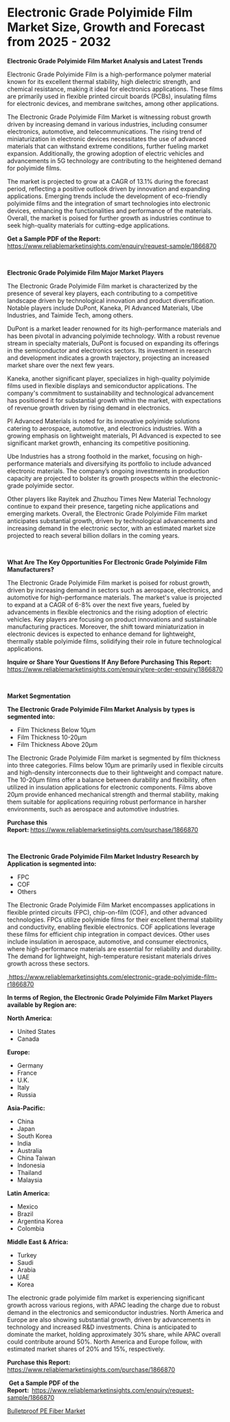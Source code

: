<p><h1>Electronic Grade Polyimide Film Market Size, Growth and Forecast from 2025 - 2032</h1></p><p><strong>Electronic Grade Polyimide Film Market Analysis and Latest Trends</strong></p>
<p><p>Electronic Grade Polyimide Film is a high-performance polymer material known for its excellent thermal stability, high dielectric strength, and chemical resistance, making it ideal for electronics applications. These films are primarily used in flexible printed circuit boards (PCBs), insulating films for electronic devices, and membrane switches, among other applications. </p><p>The Electronic Grade Polyimide Film Market is witnessing robust growth driven by increasing demand in various industries, including consumer electronics, automotive, and telecommunications. The rising trend of miniaturization in electronic devices necessitates the use of advanced materials that can withstand extreme conditions, further fueling market expansion. Additionally, the growing adoption of electric vehicles and advancements in 5G technology are contributing to the heightened demand for polyimide films. </p><p>The market is projected to grow at a CAGR of 13.1% during the forecast period, reflecting a positive outlook driven by innovation and expanding applications. Emerging trends include the development of eco-friendly polyimide films and the integration of smart technologies into electronic devices, enhancing the functionalities and performance of the materials. Overall, the market is poised for further growth as industries continue to seek high-quality materials for cutting-edge applications.</p></p>
<p><strong>Get a Sample PDF of the Report:&nbsp;</strong> <a href="https://www.reliablemarketinsights.com/enquiry/request-sample/1866870?utm_campaign=2669&utm_medium=2&utm_source=Github&utm_content=ia&utm_term=03042025&utm_id=electronic-grade-polyimide-film">https://www.reliablemarketinsights.com/enquiry/request-sample/1866870</a></p>
<p>&nbsp;</p>
<p><strong>Electronic Grade Polyimide Film Major Market Players</strong></p>
<p><p>The Electronic Grade Polyimide Film market is characterized by the presence of several key players, each contributing to a competitive landscape driven by technological innovation and product diversification. Notable players include DuPont, Kaneka, PI Advanced Materials, Ube Industries, and Taimide Tech, among others.</p><p>DuPont is a market leader renowned for its high-performance materials and has been pivotal in advancing polyimide technology. With a robust revenue stream in specialty materials, DuPont is focused on expanding its offerings in the semiconductor and electronics sectors. Its investment in research and development indicates a growth trajectory, projecting an increased market share over the next few years.</p><p>Kaneka, another significant player, specializes in high-quality polyimide films used in flexible displays and semiconductor applications. The company's commitment to sustainability and technological advancement has positioned it for substantial growth within the market, with expectations of revenue growth driven by rising demand in electronics.</p><p>PI Advanced Materials is noted for its innovative polyimide solutions catering to aerospace, automotive, and electronics industries. With a growing emphasis on lightweight materials, PI Advanced is expected to see significant market growth, enhancing its competitive positioning.</p><p>Ube Industries has a strong foothold in the market, focusing on high-performance materials and diversifying its portfolio to include advanced electronic materials. The company’s ongoing investments in production capacity are projected to bolster its growth prospects within the electronic-grade polyimide sector.</p><p>Other players like Rayitek and Zhuzhou Times New Material Technology continue to expand their presence, targeting niche applications and emerging markets. Overall, the Electronic Grade Polyimide Film market anticipates substantial growth, driven by technological advancements and increasing demand in the electronic sector, with an estimated market size projected to reach several billion dollars in the coming years.</p></p>
<p>&nbsp;</p>
<p><strong>What Are The Key Opportunities For Electronic Grade Polyimide Film Manufacturers?</strong></p>
<p><p>The Electronic Grade Polyimide Film market is poised for robust growth, driven by increasing demand in sectors such as aerospace, electronics, and automotive for high-performance materials. The market's value is projected to expand at a CAGR of 6-8% over the next five years, fueled by advancements in flexible electronics and the rising adoption of electric vehicles. Key players are focusing on product innovations and sustainable manufacturing practices. Moreover, the shift toward miniaturization in electronic devices is expected to enhance demand for lightweight, thermally stable polyimide films, solidifying their role in future technological applications.</p></p>
<p><strong>Inquire or Share Your Questions If Any Before Purchasing This Report:</strong> <a href="https://www.reliablemarketinsights.com/enquiry/pre-order-enquiry/1866870?utm_campaign=2669&utm_medium=2&utm_source=Github&utm_content=ia&utm_term=03042025&utm_id=electronic-grade-polyimide-film">https://www.reliablemarketinsights.com/enquiry/pre-order-enquiry/1866870</a></p>
<p>&nbsp;</p>
<p><strong>Market Segmentation</strong></p>
<p><strong>The Electronic Grade Polyimide Film Market Analysis by types is segmented into:</strong></p>
<p><ul><li>Film Thickness Below 10µm</li><li>Film Thickness 10-20µm</li><li>Film Thickness Above 20µm</li></ul></p>
<p><p>The Electronic Grade Polyimide Film market is segmented by film thickness into three categories. Films below 10µm are primarily used in flexible circuits and high-density interconnects due to their lightweight and compact nature. The 10-20µm films offer a balance between durability and flexibility, often utilized in insulation applications for electronic components. Films above 20µm provide enhanced mechanical strength and thermal stability, making them suitable for applications requiring robust performance in harsher environments, such as aerospace and automotive industries.</p></p>
<p><strong>Purchase this Report:&nbsp;</strong><a href="https://www.reliablemarketinsights.com/purchase/1866870?utm_campaign=2669&utm_medium=2&utm_source=Github&utm_content=ia&utm_term=03042025&utm_id=electronic-grade-polyimide-film">https://www.reliablemarketinsights.com/purchase/1866870</a></p>
<p>&nbsp;</p>
<p><strong>The Electronic Grade Polyimide Film Market Industry Research by Application is segmented into:</strong></p>
<p><ul><li>FPC</li><li>COF</li><li>Others</li></ul></p>
<p><p>The Electronic Grade Polyimide Film Market encompasses applications in flexible printed circuits (FPC), chip-on-film (COF), and other advanced technologies. FPCs utilize polyimide films for their excellent thermal stability and conductivity, enabling flexible electronics. COF applications leverage these films for efficient chip integration in compact devices. Other uses include insulation in aerospace, automotive, and consumer electronics, where high-performance materials are essential for reliability and durability. The demand for lightweight, high-temperature resistant materials drives growth across these sectors.</p></p>
<p><a href="https://www.reliablemarketinsights.com/electronic-grade-polyimide-film-r1866870?utm_campaign=2669&utm_medium=2&utm_source=Github&utm_content=ia&utm_term=03042025&utm_id=electronic-grade-polyimide-film">&nbsp;https://www.reliablemarketinsights.com/electronic-grade-polyimide-film-r1866870</a></p>
<p><strong>In terms of Region, the Electronic Grade Polyimide Film Market Players available by Region are:</strong></p>
<p>
    <p> <strong> North America: </strong>
        <ul>
            <li>United States</li>
            <li>Canada</li>
        </ul>
        </p> 
    <p> <strong> Europe: </strong>
        <ul>
            <li>Germany</li>
            <li>France</li>
            <li>U.K.</li>
            <li>Italy</li>
            <li>Russia</li>
        </ul>
        </p> 
    <p> <strong> Asia-Pacific: </strong>
        <ul>
            <li>China</li>
            <li>Japan</li>
            <li>South Korea</li>
            <li>India</li>
            <li>Australia</li>
            <li>China Taiwan</li>
            <li>Indonesia</li>
            <li>Thailand</li>
            <li>Malaysia</li>
        </ul>
        </p> 
    <p> <strong> Latin America: </strong>
        <ul>
            <li>Mexico</li>
            <li>Brazil</li>
            <li>Argentina Korea</li>
            <li>Colombia</li>
        </ul>
        </p> 
    <p> <strong> Middle East & Africa: </strong>
        <ul>
            <li>Turkey</li>
            <li>Saudi</li>
            <li>Arabia</li>
            <li>UAE</li>
            <li>Korea</li>
        </ul>
    </p>
    </p>
<p><p>The electronic grade polyimide film market is experiencing significant growth across various regions, with APAC leading the charge due to robust demand in the electronics and semiconductor industries. North America and Europe are also showing substantial growth, driven by advancements in technology and increased R&D investments. China is anticipated to dominate the market, holding approximately 30% share, while APAC overall could contribute around 50%. North America and Europe follow, with estimated market shares of 20% and 15%, respectively.</p></p>
<p><strong>Purchase this Report: </strong><a href="https://www.reliablemarketinsights.com/purchase/1866870?utm_campaign=2669&utm_medium=2&utm_source=Github&utm_content=ia&utm_term=03042025&utm_id=electronic-grade-polyimide-film">https://www.reliablemarketinsights.com/purchase/1866870</a></p>
<p>&nbsp;<strong>Get a Sample PDF of the Report:&nbsp;&nbsp;</strong><a href="https://www.reliablemarketinsights.com/enquiry/request-sample/1866870?utm_campaign=2669&utm_medium=2&utm_source=Github&utm_content=ia&utm_term=03042025&utm_id=electronic-grade-polyimide-film">https://www.reliablemarketinsights.com/enquiry/request-sample/1866870</a></p>
<p><strong></strong></p>
<p><p><a href="https://github.com/curinbucan9/Market-Research-Report-List-1/blob/main/bulletproof-pe-fiber-market.md?utm_campaign=2669&utm_medium=2&utm_source=Github&utm_content=ia&utm_term=03042025&utm_id=electronic-grade-polyimide-film">Bulletproof PE Fiber Market</a></p></p>